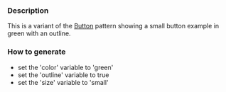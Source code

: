 ### Description
This is a variant of the [Button](./?p=atoms-button) pattern showing a small button example in green with an outline.

### How to generate
* set the 'color' variable to 'green'
* set the 'outline' variable to true
* set the 'size' variable to 'small'

